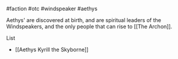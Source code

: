 #faction #otc #windspeaker #aethys 

Aethys' are discovered at birth, and are spiritual leaders of the Windspeakers, and the only people that can rise to [[The Archon]].

List
- [[Aethys Kyrill the Skyborne]]